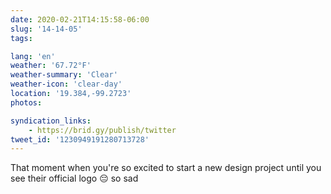 ```yaml
---
date: 2020-02-21T14:15:58-06:00
slug: '14-14-05'
tags:

lang: 'en'
weather: '67.72°F'
weather-summary: 'Clear'
weather-icon: 'clear-day'
location: '19.384,-99.2723'
photos:

syndication_links:
    - https://brid.gy/publish/twitter
tweet_id: '1230949191280713728'
---
```

That moment when you're so excited to start a new design project until you see their official logo 😔 so sad
